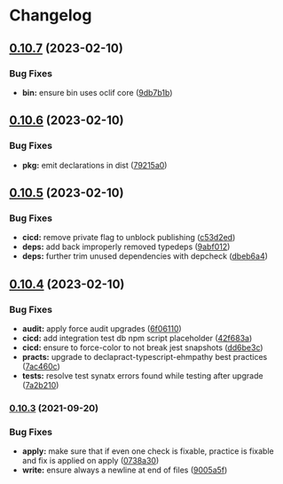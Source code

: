 # Changelog

## [0.10.7](https://github.com/ehmpathy/declapract/compare/v0.10.6...v0.10.7) (2023-02-10)


### Bug Fixes

* **bin:** ensure bin uses oclif core ([9db7b1b](https://github.com/ehmpathy/declapract/commit/9db7b1b007080a7517b04bfb541504456a2fa5d9))

## [0.10.6](https://github.com/ehmpathy/declapract/compare/v0.10.5...v0.10.6) (2023-02-10)


### Bug Fixes

* **pkg:** emit declarations in dist ([79215a0](https://github.com/ehmpathy/declapract/commit/79215a00f3a673274e1de6166dfdd31a82f725ed))

## [0.10.5](https://github.com/ehmpathy/declapract/compare/v0.10.4...v0.10.5) (2023-02-10)


### Bug Fixes

* **cicd:** remove private flag to unblock publishing ([c53d2ed](https://github.com/ehmpathy/declapract/commit/c53d2ed1e15a5354bb8fbd9c65dad996b2e32937))
* **deps:** add back improperly removed typedeps ([9abf012](https://github.com/ehmpathy/declapract/commit/9abf012fddaef33ad514e6894bb67cf4877a1552))
* **deps:** further trim unused dependencies with depcheck ([dbeb6a4](https://github.com/ehmpathy/declapract/commit/dbeb6a4e29fc06ea93f7d34add0618155fb5cd39))

## [0.10.4](https://github.com/ehmpathy/declapract/compare/v0.10.3...v0.10.4) (2023-02-10)


### Bug Fixes

* **audit:** apply force audit upgrades ([6f06110](https://github.com/ehmpathy/declapract/commit/6f06110321b3e2281d416faf75841f9f4bbbc6dc))
* **cicd:** add integration test db npm script placeholder ([42f683a](https://github.com/ehmpathy/declapract/commit/42f683a9460cf661bba951a91dd733726dd92fc7))
* **cicd:** ensure to force-color to not break jest snapshots ([dd6be3c](https://github.com/ehmpathy/declapract/commit/dd6be3c055b84a9c1a3264502405a86094495781))
* **practs:** upgrade to declapract-typescript-ehmpathy best practices ([7ac460c](https://github.com/ehmpathy/declapract/commit/7ac460c17afad826e1fb92e91403d071e4e564d6))
* **tests:** resolve test synatx errors found while testing after upgrade ([7a2b210](https://github.com/ehmpathy/declapract/commit/7a2b21001dbefdd7c3c66f04c58d56bafbc58f2e))

### [0.10.3](https://www.github.com/uladkasach/declapract/compare/v0.10.2...v0.10.3) (2021-09-20)


### Bug Fixes

* **apply:** make sure that if even one check is fixable, practice is fixable and fix is applied on apply ([0738a30](https://www.github.com/uladkasach/declapract/commit/0738a30864503f14fa1d67149531994cfcd4158f))
* **write:** ensure always a newline at end of files ([9005a5f](https://www.github.com/uladkasach/declapract/commit/9005a5fa93835fa6b772c432021387f7afea914c))
